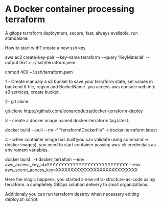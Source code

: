# A Docker container processing terraform
A gitops terraform deployment, secure, fast, always avaliable, run standalone.

How to start with?
create a new ssh key

aws ec2 create-key-pair --key-name terraform --query 'KeyMaterial' --output text > ~/.ssh/terraform.pem


chmod 400  ~/.ssh/terraform.pem



1 - Create manualy a s3 bucket to save your terraform state, set values in backend.tf file, region and BucketName.
you access aws console web into s3 services, create bucket.

2- git clone

git clone https://github.com/leonardodutra/docker-terraform-deploy

3 - create a docker image named docker-terraform tag latest.

docker build --pull --rm -f "terraform\Dockerfile" -t docker-terraform:latest

4 - when container image has built(you can validate using command => docker images), you need to start container passing aws-cli credentials as enviroment variables.

docker build . -t docker_terrafom --env aws_access_key_id=YYYYYYYYYYYYYYYYYYYYYYYYYYYY --env aws_secret_access_key=XXXXXXXXXXXXXXXXXXXXXXXXXXXX


Here the magic happens, you started a new infra-structure-as-code using terraform. a completely GitOps solution delivery to small organizations.

Additionaly you can run terraform destroy when necessary editing deploy.sh script.
